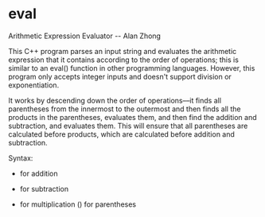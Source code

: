 # eval
Arithmetic Expression Evaluator -- Alan Zhong

This C++ program parses an input string and evaluates the arithmetic expression that it contains according to the order
of operations; this is similar to an eval() function in other programming languages. However, this program only accepts
integer inputs and doesn't support division or exponentiation. 

It works by descending down the order of operations––it finds all parentheses from the innermost to the outermost and then finds
all the products in the parentheses, evaluates them, and then find the addition and subtraction, and evaluates them. This will
ensure that all parentheses are calculated before products, which are calculated before addition and subtraction. 

Syntax:
+ for addition
- for subtraction
* for multiplication
() for parentheses
